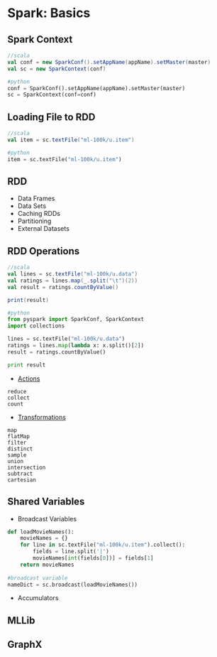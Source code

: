 # Spark: Basics

## Spark Context
```scala
//scala
val conf = new SparkConf().setAppName(appName).setMaster(master)
val sc = new SparkContext(conf)
```
```python
#python
conf = SparkConf().setAppName(appName).setMaster(master)
sc = SparkContext(conf=conf)
```

## Loading File to RDD
```scala
//scala
val item = sc.textFile("ml-100k/u.item")
```
```python
#python
item = sc.textFile("ml-100k/u.item")
```

## RDD
- Data Frames
- Data Sets
- Caching RDDs
- Partitioning
- External Datasets

## RDD Operations
```scala
//scala
val lines = sc.textFile("ml-100k/u.data")
val ratings = lines.map(_.split("\t")(2))
val result = ratings.countByValue()

print(result)
```
```python
#python
from pyspark import SparkConf, SparkContext
import collections

lines = sc.textFile("ml-100k/u.data")
ratings = lines.map(lambda x: x.split()[2])
result = ratings.countByValue()

print result
```
- [Actions](https://spark.apache.org/docs/latest/programming-guide.html#actions)
```
reduce
collect
count
```
- [Transformations](https://spark.apache.org/docs/latest/programming-guide.html#transformations)
```
map
flatMap
filter
distinct
sample
union
intersection
subtract
cartesian
```

## Shared Variables
- Broadcast Variables
```python
def loadMovieNames():
    movieNames = {}
    for line in sc.textFile("ml-100k/u.item").collect():
        fields = line.split('|')
        movieNames[int(fields[0])] = fields[1]
    return movieNames
    
#broadcast variable
nameDict = sc.broadcast(loadMovieNames())
```
- Accumulators

## MLLib 

## GraphX
